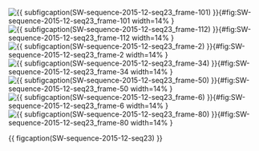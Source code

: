 <!-- MDFIGINCLUDE(SW-sequence-2015-12-seq23) -->
<div id="fig:SW-sequence-2015-12-seq23">

![{{ subfigcaption(SW-sequence-2015-12-seq23_frame-101) }}](img/SW-sequence-2015-12-seq23/frame-101.png){#fig:SW-sequence-2015-12-seq23_frame-101 width=14% }
![{{ subfigcaption(SW-sequence-2015-12-seq23_frame-112) }}](img/SW-sequence-2015-12-seq23/frame-112.png){#fig:SW-sequence-2015-12-seq23_frame-112 width=14% }
![{{ subfigcaption(SW-sequence-2015-12-seq23_frame-2) }}](img/SW-sequence-2015-12-seq23/frame-2.png){#fig:SW-sequence-2015-12-seq23_frame-2 width=14% }
![{{ subfigcaption(SW-sequence-2015-12-seq23_frame-34) }}](img/SW-sequence-2015-12-seq23/frame-34.png){#fig:SW-sequence-2015-12-seq23_frame-34 width=14% }
![{{ subfigcaption(SW-sequence-2015-12-seq23_frame-50) }}](img/SW-sequence-2015-12-seq23/frame-50.png){#fig:SW-sequence-2015-12-seq23_frame-50 width=14% }
![{{ subfigcaption(SW-sequence-2015-12-seq23_frame-6) }}](img/SW-sequence-2015-12-seq23/frame-6.png){#fig:SW-sequence-2015-12-seq23_frame-6 width=14% }
![{{ subfigcaption(SW-sequence-2015-12-seq23_frame-80) }}](img/SW-sequence-2015-12-seq23/frame-80.png){#fig:SW-sequence-2015-12-seq23_frame-80 width=14% }

{{ figcaption(SW-sequence-2015-12-seq23) }}
</div>
<!-- /MDFIGINCLUDE(SW-sequence-2015-12-seq23) -->
